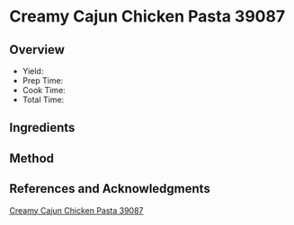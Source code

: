 # Creamy Cajun Chicken Pasta 39087

## Overview

- Yield:
- Prep Time:
- Cook Time:
- Total Time:

## Ingredients


## Method



## References and Acknowledgments

[Creamy Cajun Chicken Pasta 39087](http://www.food.com/recipe/creamy-cajun-chicken-pasta-39087)

